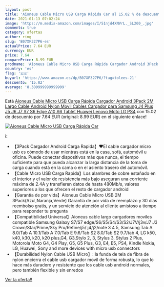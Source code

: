 ```yaml
---
layout: post
title: 'Aioneus Cable Micro USB Carga Rápida Car al 15.02 % de descuento'
date: 2021-01-13 07:02:24
image: 'https://m.media-amazon.com/images/I/51njd4XNVrL._SL200_.jpg'
comments: true
category: ofertas
author: ring
slug: 'B07XF327P6-es'
actualPrice: 7.64 EUR
currency: EUR
price: 7.64
comparePrice: 8.99 EUR
prodname: 'Aioneus Cable Micro USB Carga Rápida Cargador Android 3Pack 2M Largo Cable Android Nylon Movil Cables Cargador para Samsung J4 Plus J5 J6 J7 S7 S6 Edge A10 A6 Tablet  Huawei  Lenovo  Moto  LG  PS4'
country: 'es'
flag: '🇪🇸'
buyurl: 'https://www.amazon.es/dp/B07XF327P6/?tag=tolees-21'
descuento: '15.02'
average: '8.389999999999999'
---
```


Está [Aioneus Cable Micro USB Carga Rápida Cargador Android 3Pack 2M Largo Cable Android Nylon Movil Cables Cargador para Samsung J4 Plus J5 J6 J7 S7 S6 Edge A10 A6 Tablet  Huawei  Lenovo  Moto  LG  PS4](https://www.amazon.es/dp/B07XF327P6/?tag=tolees-21) con 15.02 de descuento por 7.64 EUR (original: 8.99 EUR) en el siguiente enlace!

[![Aioneus Cable Micro USB Carga Rápida Car](https://m.media-amazon.com/images/I/51njd4XNVrL._SL200_.jpg)](https://www.amazon.es/dp/B07XF327P6/?tag=tolees-21)

ℹ️:

- 【3Pack Cargador Android Carga Rapida】❤El cable cargador micro usb es cómodo de usar mientras está en la casa, sofá, automóvil u oficina. Puede conectar dispositivos más que nunca, el tiempo suficiente para que pueda alcanzar la larga distancia de la toma de carga cuando está en la cama o en el asiento trasero del automóvil.
- 【Cable Micro USB Carga Rapida】Los alambres de cobre estañado en el interior y el valor de resistencia más bajo aseguran una corriente máxima de 2.4A y transfieren datos de hasta 480Mb/s, valores superiores a los que ofrecen el resto de cargador android
- 【Garantía de por vida】Aioneus Cable Micro USB 2M 3Pack(Azul,Naranja,Verde) Garantía de por vida de reemplazo y 30 dias reembolso gratis, y un servicio de atención al cliente amistoso a tiempo para responder tu pregunta
- 【Compatibilidad Universal】Aioneus cable largo cargadores moviles compatible Samsung Galaxy S7/S7 edge/S6/S5/S4/S3/S2/J7V/j3v/J7 J3 Crown/Star/Prime/Sky Pro/Refine/j5/ j4/j2/note 3 4 5, Samsung Tab A 8.0/Tab A 10.1/Tab A 7.0/Tab E 9.6/Tab S2 8.0/Tab S2 9.7/tab 4, LG k50, k40, k30, k20, k20 plus,G4, G3,Stylo 2, 3, Stylus 3, Stylus 2 Plus, Motorola Moto G4, G4 Play, G5, G5 Plus, G3, E4, E5, PS4, Kindle Nokia, LG, Huawei, Sony and more devices with micro usb connectors
- 【Durabilidad Nylon Cable USB Micro】: la funda de tela de fibra de nylon encierra el cable usb cargador movil de forma robusta, lo que lo hace más duradero y resistente que los cable usb android normales, pero también flexible y sin enredos

[Ver la oferta!!](https://www.amazon.es/dp/B07XF327P6/?tag=tolees-21)
